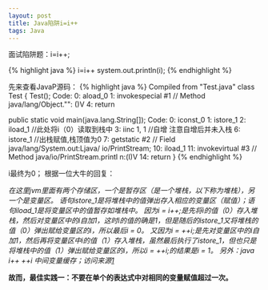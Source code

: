 ```yaml
---
layout: post
title: Java陷阱i=i++
tags: Java
---
```

面试陷阱题：i=i++;

{% highlight java %}
i=i++
system.out.println(i);
{% endhighlight %}

先来查看JavaP源码：
{% highlight java %}
Compiled from "Test.java"
class Test {
  Test();
    Code:
       0: aload_0
       1: invokespecial #1                  // Method java/lang/Object."<init>":
()V
       4: return

  public static void main(java.lang.String[]);
    Code:
       0: iconst_0
       1: istore_1
       2: iload_1                           //此处将i（0）读取到栈中
       3: iinc          1, 1                 //自增      注意自增后并未入栈
       6: istore_1                          //出栈赋值,栈顶值为0
       7: getstatic     #2                  // Field java/lang/System.out:Ljava/
io/PrintStream;
      10: iload_1
      11: invokevirtual #3                  // Method java/io/PrintStream.printl
n:(I)V
      14: return
}
{% endhighlight %}

i最终为0；
根据一位大牛的回复：

*在这里jvm里面有两个存储区，一个是暂存区（是一个堆栈，以下称为堆栈），另一个是变量区。 语句istore_1是将堆栈中的值弹出存入相应的变量区（赋值）；语句iload_1是将变量区中的值暂存如堆栈中。
因为i = i++;是先将i的值（0）存入堆栈，然后对变量区中的i自加1，这时i的值的确是1，但是随后的istore_1又将堆栈的值（0）弹出赋给变量区的i，所以最后i = 0。 又因为i = ++i;是先对变量区中的i自加1，然后再将变量区中i的值（1）存入堆栈，虽然最后执行了istore_1，但也只是将堆栈中的值（1）弹出赋给变量区的i，所以i = ++i;的结果是i = 1。
另外：java i++ ++i 中间变量缓存；访问来源[1]*

[1]:http://blog.csdn.net/ffanfanm/article/details/12784489
**故而，最佳实践一：不要在单个的表达式中对相同的变量赋值超过一次。**
